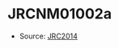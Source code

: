 <a name="material" />

# JRCNM01002a
<script type="application/ld+json">
  {
    "@context": "https://schema.org/",
    "@type": "ChemicalSubstance",
    "http://purl.org/dc/terms/conformsTo":
      {
        "@type": "CreativeWork",
        "@id": "https://bioschemas.org/profiles/ChemicalSubstance/0.4-RELEASE/"
      },
    "@id": "https://egonw.github.io/nanowiki/nanowiki372.html#material",
    "name": "JRCNM01002a",
    "sameAs": "http://127.0.0.1/mediawiki/index.php/Special:URIResolver/JRCNM01002a"
  }
</script>


* Source: [JRC2014](JRC2014.md)

